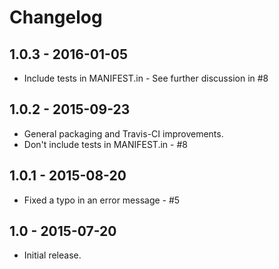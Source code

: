 Changelog
=========

1.0.3 - 2016-01-05
------------------

- Include tests in MANIFEST.in - See further discussion in #8


1.0.2 - 2015-09-23
------------------

- General packaging and Travis-CI improvements.
- Don't include tests in MANIFEST.in - #8


1.0.1 - 2015-08-20
------------------

- Fixed a typo in an error message - #5


1.0 - 2015-07-20
----------------

- Initial release.
